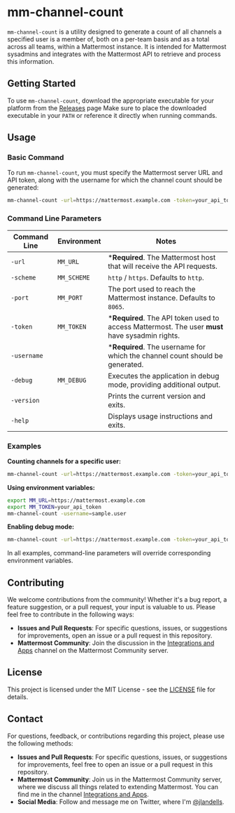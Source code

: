 # mm-channel-count

`mm-channel-count` is a utility designed to generate a count of all channels a specified user is a member of, both on a per-team basis and as a total across all teams, within a Mattermost instance. It is intended for Mattermost sysadmins and integrates with the Mattermost API to retrieve and process this information.

## Getting Started

To use `mm-channel-count`, download the appropriate executable for your platform from the [Releases](https://github.com/jlandells/mm-channel-count/releases) page
Make sure to place the downloaded executable in your `PATH` or reference it directly when running commands.

## Usage

### Basic Command

To run `mm-channel-count`, you must specify the Mattermost server URL and API token, along with the username for which the channel count should be generated:

```bash
mm-channel-count -url=https://mattermost.example.com -token=your_api_token -username=sample.user
```

### Command Line Parameters

| **Command Line** | **Environment** | **Notes** |
| --- | --- | --- |
| `-url` | `MM_URL` | ***Required**. The Mattermost host that will receive the API requests. |
| `-scheme` | `MM_SCHEME` | `http` / `https`. Defaults to `http`. |
| `-port` | `MM_PORT` | The port used to reach the Mattermost instance. Defaults to `8065`. |
| `-token` | `MM_TOKEN` | ***Required**. The API token used to access Mattermost. The user **must** have sysadmin rights. |
| `-username` |  | ***Required**. The username for which the channel count should be generated. |
| `-debug` | `MM_DEBUG` | Executes the application in debug mode, providing additional output. |
| `-version` |  | Prints the current version and exits. |
| `-help` |  | Displays usage instructions and exits. |

### Examples

**Counting channels for a specific user:**

```bash
mm-channel-count -url=https://mattermost.example.com -token=your_api_token -username=sample.user
```

**Using environment variables:**

```bash
export MM_URL=https://mattermost.example.com
export MM_TOKEN=your_api_token
mm-channel-count -username=sample.user
```

**Enabling debug mode:**

```bash
mm-channel-count -url=https://mattermost.example.com -token=your_api_token -username=sample.user -debug=true
```

In all examples, command-line parameters will override corresponding environment variables.

## Contributing

We welcome contributions from the community! Whether it's a bug report, a feature suggestion, or a pull request, your input is valuable to us. Please feel free to contribute in the following ways:
- **Issues and Pull Requests**: For specific questions, issues, or suggestions for improvements, open an issue or a pull request in this repository.
- **Mattermost Community**: Join the discussion in the [Integrations and Apps](https://community.mattermost.com/core/channels/integrations) channel on the Mattermost Community server.

## License

This project is licensed under the MIT License - see the [LICENSE](LICENSE) file for details.

## Contact

For questions, feedback, or contributions regarding this project, please use the following methods:
- **Issues and Pull Requests**: For specific questions, issues, or suggestions for improvements, feel free to open an issue or a pull request in this repository.
- **Mattermost Community**: Join us in the Mattermost Community server, where we discuss all things related to extending Mattermost. You can find me in the channel [Integrations and Apps](https://community.mattermost.com/core/channels/integrations).
- **Social Media**: Follow and message me on Twitter, where I'm [@jlandells](https://twitter.com/jlandells).

